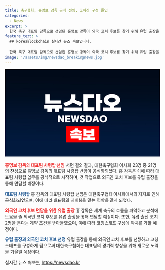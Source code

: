 ```yaml
---
title: 축구협회, 홍명보 감독 공식 선임, 코치진 구성 돌입
categories:
  - News
excerpt: >
  한국 축구 대표팀 감독으로 선임된 홍명보 감독이 외국 코치 후보를 찾기 위해 유럽 출장을 계획 중이다. 대한 축구협회는 23명 중 21명의 찬성으로 홍 감독을 선임하였으며, 이에 따라 홍 감독은 대표팀 사령탑 역할을 공식적으로 수행하게 되었다. 그의 첫 임무는 코칭 스태프 구성으로, 외국 코치 후보와의 면담을 위해 유럽으로 향할 예정이다.
feature_text: >
  ## koreablockchain 실시간 뉴스 속보입니다.

  한국 축구 대표팀 감독으로 선임된 홍명보 감독이 외국 코치 후보를 찾기 위해 유럽 출장을 계획 중이다. 대한 축구협회는 23명 중 21명의 찬성으로 홍 감독을 선임하였으며, 이에 따라 홍 감독은 대표팀 사령탑 역할을 공식적으로 수행하게 되었다. 그의 첫 임무는 코칭 스태프 구성으로, 외국 코치 후보와의 면담을 위해 유럽으로 향할 예정이다.
image: '/assets/img/newsdao_breakingnews.jpg'
---
```


<p><img src="/assets/img/newsdao_breakingnews.jpg" alt="koreablockchain 속보" /></p>

<p><b><span style="color: #ee2323;">홍명보 감독의 대표팀 사령탑 선임</span></b>
서면 결의 결과, 대한축구협회 이사회 23명 중 21명의 찬성으로 홍명보 감독의 대표팀 사령탑 선임이 공식화되었다. 홍 감독은 이에 따라 대표팀 사령탑 업무를 공식적으로 시작하며, 첫 작업으로 외국인 코치 후보를 유럽 출장을 통해 면담할 예정이다.</p>

<p><b><span style="color: #1a5490;">대표팀 사령탑</span></b>
홍 감독의 대표팀 사령탑 선임은 대한축구협회 이사회에서의 지지로 인해 공식화되었으며, 이에 따라 대표팀의 지휘봉을 맡는 역할을 맡게 되었다.</p>

<p><b><span style="color: #ee2323;">외국인 코치 후보 면담을 위한 유럽 출장</span></b>
홍 감독은 세계 축구의 흐름을 파악하고 분석에 도움을 줄 외국인 코치 후보를 유럽 출장을 통해 면담할 예정이다. 또한, 유럽 출신 코치 2명을 둔다는 계약 조건을 받아들였으며, 이에 따라 코칭스태프 구성에 박차를 가할 예정이다. </p>

<p><b><span style="color: #1a5490;">유럽 출장과 외국인 코치 후보 선정</span></b>
유럽 출장을 통해 외국인 코치 후보를 선정하고 코칭스태프를 구성하게 됨으로써 대한축구협회는 대표팀의 경기력 향상을 위해 새로운 노력을 기울일 예정이다.</p>
실시간 뉴스 속보는, <a href="https://newsdao.kr" rel="dofollow">https://newsdao.kr</a>


